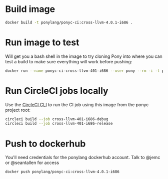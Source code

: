 # Build image

```bash
docker build -t ponylang/ponyc-ci:cross-llvm-4.0.1-i686 .
```

# Run image to test

Will get you a bash shell in the image to try cloning Pony into where you can test a build to make sure everything will work before pushing:

```bash
docker run --name ponyc-ci-cross-llvm-401-i686 --user pony --rm -i -t ponylang/ponyc-ci:cross-llvm-4.0.1-i686 bash
```

# Run CircleCI jobs locally

Use the [CircleCI CLI](https://circleci.com/docs/2.0/local-cli/) to run the CI job using this image
from the ponyc project root:

```bash
circleci build --job cross-llvm-401-i686-debug
circleci build --job cross-llvm-401-i686-release
```

# Push to dockerhub

You'll need credentials for the ponylang dockerhub account. Talk to @jemc or @seantallen for access

```bash
docker push ponylang/ponyc-ci:cross-llvm-4.0.1-i686
```
